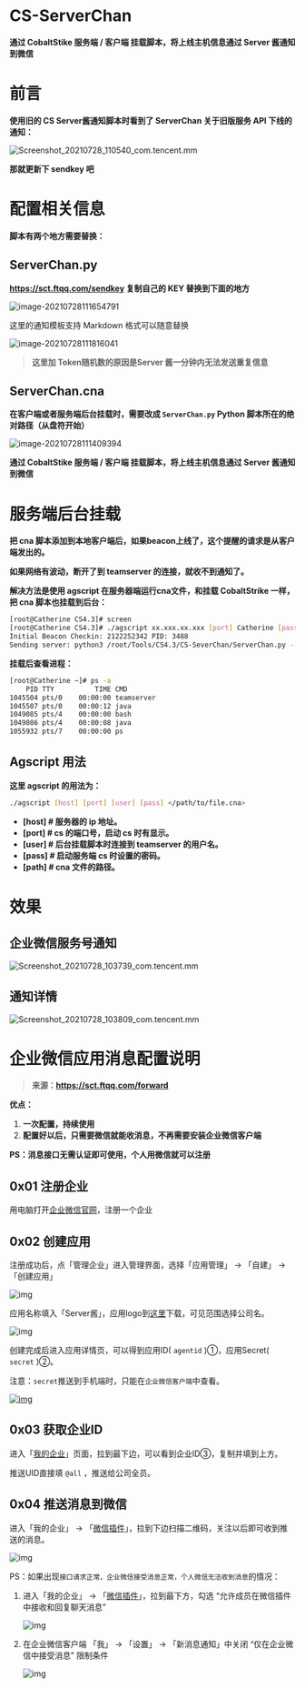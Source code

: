 # CS-ServerChan

**通过 CobaltStike 服务端 / 客户端 挂载脚本，将上线主机信息通过 Server 酱通知到微信**

# 前言

**使用旧的 CS Server酱通知脚本时看到了 ServerChan 关于旧版服务 API 下线的通知：**

![Screenshot_20210728_110540_com.tencent.mm](https://qiniuyun.lintstar.top/hexo/20210728110826.png)

**那就更新下 sendkey 吧**

# 配置相关信息

**脚本有两个地方需要替换：**

## ServerChan.py

**https://sct.ftqq.com/sendkey  复制自己的 KEY 替换到下面的地方**

![image-20210728111654791](https://qiniuyun.lintstar.top/hexo/20210728111654.png)

这里的通知模板支持 Markdown 格式可以随意替换

![image-20210728111816041](https://qiniuyun.lintstar.top/hexo/20210728111816.png)

> **这里加 Token随机数的原因是Server 酱一分钟内无法发送重复信息**

## ServerChan.cna

**在客户端或者服务端后台挂载时，需要改成 `ServerChan.py` Python 脚本所在的绝对路径（从盘符开始）**

![image-20210728111409394](https://qiniuyun.lintstar.top/hexo/20210728111409.png)

**通过 CobaltStike 服务端 / 客户端 挂载脚本，将上线主机信息通过 Server 酱通知到微信**

# 服务端后台挂载

**把 cna 脚本添加到本地客户端后，如果beacon上线了，这个提醒的请求是从客户端发出的。**

**如果网络有波动，断开了到 teamserver 的连接，就收不到通知了。**

**解决方法是使用 agscript 在服务器端运行cna文件，和挂载 CobaltStrike 一样，把 cna 脚本也挂载到后台：**

```bash
[root@Catherine CS4.3]# screen
[root@Catherine CS4.3]# ./agscript xx.xxx.xx.xxx [port] Catherine [passwd] CS-ServerChan/ServerChan.cna
Initial Beacon Checkin: 2122252342 PID: 3488
Sending server: python3 /root/Tools/CS4.3/CS-SeverChan/ServerChan.py --computernam LINTSTAR82CF --internalip 10.xx.xx.15 --username lintstar
```

**挂载后查看进程：**

```bash
[root@Catherine ~]# ps -a
    PID TTY          TIME CMD
1045504 pts/0    00:00:00 teamserver
1045507 pts/0    00:00:12 java
1049085 pts/4    00:00:00 bash
1049086 pts/4    00:00:08 java
1055932 pts/7    00:00:00 ps
```

## Agscript 用法

**这里 agscript 的用法为：**

```bash
./agscript [host] [port] [user] [pass] </path/to/file.cna>
```

- **[host] # 服务器的 ip 地址。**
- **[port] # cs 的端口号，启动 cs 时有显示。**
- **[user] # 后台挂载脚本时连接到 teamserver 的用户名。**
- **[pass] # 启动服务端 cs 时设置的密码。**
- **[path] # cna 文件的路径。**

# 效果

## 企业微信服务号通知

![Screenshot_20210728_103739_com.tencent.mm](https://qiniuyun.lintstar.top/hexo/20210728112709.png)

## 通知详情

![Screenshot_20210728_103809_com.tencent.mm](https://qiniuyun.lintstar.top/hexo/20210728112550.png)

# 企业微信应用消息配置说明

> **来源：https://sct.ftqq.com/forward**

**优点：**

1. **一次配置，持续使用**
2. **配置好以后，只需要微信就能收消息，不再需要安装企业微信客户端**

**PS：消息接口无需认证即可使用，个人用微信就可以注册**

## 0x01 注册企业

用电脑打开[企业微信官网](https://work.weixin.qq.com/)，注册一个企业

## 0x02 创建应用

注册成功后，点「管理企业」进入管理界面，选择「应用管理」 → 「自建」 → 「创建应用」

![img](https://qiniuyun.lintstar.top/hexo/20210728113134.png)

应用名称填入「Server酱」，应用logo到[这里](https://theseven.ftqq.com/20210208142819.png)下载，可见范围选择公司名。

![img](https://qiniuyun.lintstar.top/hexo/20210728113157.png)

创建完成后进入应用详情页，可以得到应用ID( `agentid` )①，应用Secret( `secret` )②。

注意：`secret`推送到手机端时，只能在`企业微信客户端`中查看。

[![img](https://camo.githubusercontent.com/ec3ddd2dd460680f9fc61acc8a1bd215fcb947608102764539c4ce43bc1e0f26/68747470733a2f2f746865736576656e2e667471712e636f6d2f32303231303230383134333535332e706e67)](https://camo.githubusercontent.com/ec3ddd2dd460680f9fc61acc8a1bd215fcb947608102764539c4ce43bc1e0f26/68747470733a2f2f746865736576656e2e667471712e636f6d2f32303231303230383134333535332e706e67)

## 0x03 获取企业ID

进入「[我的企业](https://work.weixin.qq.com/wework_admin/frame#profile)」页面，拉到最下边，可以看到企业ID③，复制并填到上方。

推送UID直接填 `@all` ，推送给公司全员。

## 0x04 推送消息到微信

进入「我的企业」 → 「[微信插件](https://work.weixin.qq.com/wework_admin/frame#profile/wxPlugin)」，拉到下边扫描二维码，关注以后即可收到推送的消息。

![img](https://qiniuyun.lintstar.top/hexo/20210728113233.png)

PS：如果出现`接口请求正常，企业微信接受消息正常，个人微信无法收到消息`的情况：

1. 进入「我的企业」 → 「[微信插件](https://work.weixin.qq.com/wework_admin/frame#profile/wxPlugin)」，拉到最下方，勾选 “允许成员在微信插件中接收和回复聊天消息”

   ![img](https://qiniuyun.lintstar.top/hexo/20210728113255.jpeg)

2. 在企业微信客户端 「我」 → 「设置」 → 「新消息通知」中关闭 “仅在企业微信中接受消息” 限制条件

    ![img](https://qiniuyun.lintstar.top/hexo/20210728113358.jpeg)

